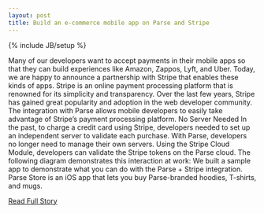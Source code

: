 ```yaml
---
layout: post
title: Build an e-commerce mobile app on Parse and Stripe
---
```

{% include JB/setup %}<p>  Many of our developers want to accept payments in their mobile apps so that they can build experiences like Amazon, Zappos, Lyft, and Uber.  Today, we are happy to announce a partnership with Stripe that enables these kinds of apps.  Stripe is an online payment processing platform that is renowned for its simplicity and transparency.  Over the last few years, Stripe has gained great popularity and adoption in the web developer community.  The integration with Parse allows mobile developers to easily take advantage of Stripe’s payment processing platform.  No Server Needed
 In the past, to charge a credit card using Stripe, developers needed to set up an independent server to validate each purchase.  With Parse, developers no longer need to manage their own servers.  Using the Stripe Cloud Module, developers can validate the Stripe tokens on the Parse cloud.  The following diagram demonstrates this interaction at work:
 We built a sample app to demonstrate what you can do with the Parse + Stripe integration.  Parse Store is an iOS app that lets you buy Parse-branded hoodies, T-shirts, and mugs.<br />
<p><a href="http://blog.parse.com/2013/03/21/build-an-e-commerce-mobile-app-on-parse-and-stripe/">Read Full Story</a></p>
